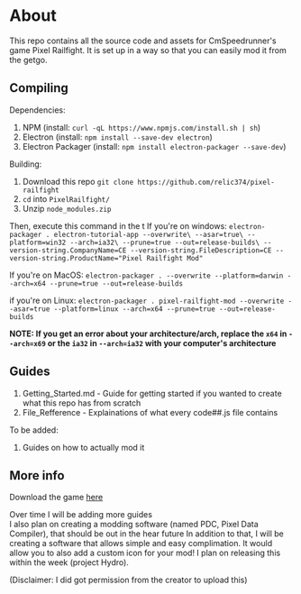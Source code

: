 # About

This repo contains all the source code and assets for CmSpeedrunner's game Pixel Railfight. It is set up in a way so that you can easily mod it from the getgo. 

## Compiling

Dependencies:<br>
1. NPM (install: `curl -qL https://www.npmjs.com/install.sh | sh`)
2. Electron (install: `npm install --save-dev electron`)
3. Electron Packager (install: `npm install electron-packager --save-dev`)

Building:<br>
1. Download this repo `git clone https://github.com/relic374/pixel-railfight`
2. `cd` into `PixelRailfight/`
3. Unzip `node_modules.zip`

Then, execute this command in the t
If you're on windows:
`electron-packager . electron-tutorial-app --overwrite\
 --asar=true\
 --platform=win32 --arch=ia32\
 --prune=true --out=release-builds\
 --version-string.CompanyName=CE --version-string.FileDescription=CE --version-string.ProductName="Pixel Railfight Mod"`
 
If you're on MacOS:
 `electron-packager . --overwrite --platform=darwin --arch=x64 --prune=true --out=release-builds`

if you're on Linux:
 `electron-packager . pixel-railfight-mod --overwrite --asar=true --platform=linux --arch=x64 --prune=true --out=release-builds`

**NOTE: If you get an error about your architecture/arch, replace the `x64` in `--arch=x69` or the `ia32` in `--arch=ia32` with your computer's architecture**

## Guides

1. Getting_Started.md - Guide for getting started if you wanted to create what this repo has from scratch
2. File_Refference - Explainations of what every code##.js file contains

To be added:
1. Guides on how to actually mod it 

## More info

Download the game [here](https://cmspeedrunner.itch.io/pixel-railfight)<br>

Over time I will be adding more guides<br>
I also plan on creating a modding software (named PDC, Pixel Data Compiler), that should be out in the hear future
In addition to that, I will be creating a software that allows simple and easy complimation. It would allow you to also add a custom icon for your mod! I plan on releasing this within the week (project Hydro).

(Disclaimer: I did got permission from the creator to upload this)
